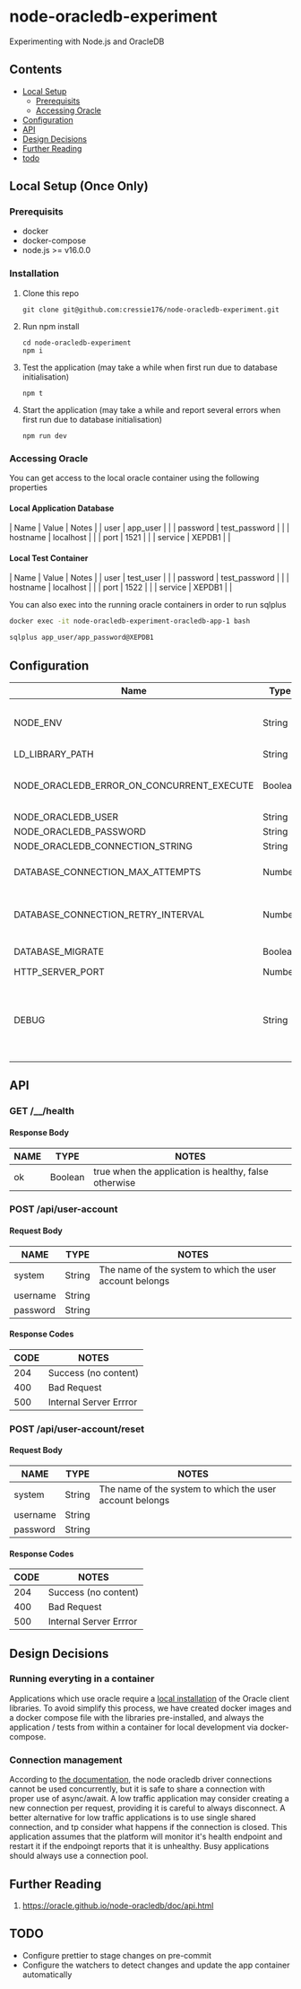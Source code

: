 # node-oracledb-experiment

Experimenting with Node.js and OracleDB

## Contents

- [Local Setup](#local-setup)
  - [Prerequisits](#prerequisits)
  - [Accessing Oracle](#accessing-oracle)
- [Configuration](#configuration)
- [API](#api)
- [Design Decisions](#design-decisions)
- [Further Reading](#further-reading)
- [todo](#todo)

## Local Setup (Once Only)

### Prerequisits

- docker
- docker-compose
- node.js >= v16.0.0

### Installation

1. Clone this repo
   ```
   git clone git@github.com:cressie176/node-oracledb-experiment.git
   ```
1. Run npm install
   ```
   cd node-oracledb-experiment
   npm i
   ```
1. Test the application (may take a while when first run due to database initialisation)
   ```
   npm t
   ```
1. Start the application (may take a while and report several errors when first run due to database initialisation)
   ```
   npm run dev
   ```

### Accessing Oracle

You can get access to the local oracle container using the following properties

#### Local Application Database

| Name | Value | Notes |
| user | app_user | |
| password | test_password | |
| hostname | localhost | |
| port | 1521 | |
| service | XEPDB1 | |

#### Local Test Container

| Name | Value | Notes |
| user | test_user | |
| password | test_password | |
| hostname | localhost | |
| port | 1522 | |
| service | XEPDB1 | |

You can also exec into the running oracle containers in order to run sqlplus

```bash
docker exec -it node-oracledb-experiment-oracledb-app-1 bash

sqlplus app_user/app_password@XEPDB1
```

## Configuration

| Name                                      | Type    | Default | Notes                                                                                                                                                                                                                                         |
| ----------------------------------------- | ------- | ------- | --------------------------------------------------------------------------------------------------------------------------------------------------------------------------------------------------------------------------------------------- |
| NODE_ENV                                  | String  |         | Set to one of "production", "development" or "test". Should be set to "production" unless you know what you are doing                                                                                                                         |
| LD_LIBRARY_PATH                           | String  |         | File path to the oracle client libraries                                                                                                                                                                                                      |
| NODE_ORACLEDB_ERROR_ON_CONCURRENT_EXECUTE | Boolean | false   | Throws an error if the connection is used concurrently. Not recommended in production. See [oracledb.errorOnConcurrentExecute](https://oracle.github.io/node-oracledb/doc/api.html#-325-oracledberroronconcurrentexecute).                    |
| NODE_ORACLEDB_USER                        | String  |         | The [node oracledb](https://www.npmjs.com/package/oracledb) user                                                                                                                                                                              |
| NODE_ORACLEDB_PASSWORD                    | String  |         | The [node oracledb](https://www.npmjs.com/package/oracledb) password                                                                                                                                                                          |
| NODE_ORACLEDB_CONNECTION_STRING           | String  |         | The [node oracledb](https://www.npmjs.com/package/oracledb) connection string                                                                                                                                                                 |
| DATABASE_CONNECTION_MAX_ATTEMPTS          | Number  | 100     | The number of times the application will attempt to reconnect to the database on startup                                                                                                                                                      |
| DATABASE_CONNECTION_RETRY_INTERVAL        | Number  | 1000    | The number of milliseconds the application will wait before attempting to reconnect to the database on startup                                                                                                                                |
| DATABASE_MIGRATE                          | Boolean | false   | Will run database migrations on startup when true                                                                                                                                                                                             |
| HTTP_SERVER_PORT                          | Number  | 3000    | The HTTP port to listen on                                                                                                                                                                                                                    |
| DEBUG                                     | String  |         | Many of the bundled node libraries use [debug](https://www.npmjs.com/package/debug). Set this environment variable to DEBUG=_ to enable all debug or something like DEBUG=marv:_,express:\* to selectively enable debug for a specific module |

## API

### GET /\_\_/health

#### Response Body

| NAME | TYPE    | NOTES                                                 |
| ---- | ------- | ----------------------------------------------------- |
| ok   | Boolean | true when the application is healthy, false otherwise |

### POST /api/user-account

#### Request Body

| NAME     | TYPE   | NOTES                                                    |
| -------- | ------ | -------------------------------------------------------- |
| system   | String | The name of the system to which the user account belongs |
| username | String |                                                          |
| password | String |                                                          |

#### Response Codes

| CODE | NOTES                  |
| ---- | ---------------------- |
| 204  | Success (no content)   |
| 400  | Bad Request            |
| 500  | Internal Server Errror |

### POST /api/user-account/reset

#### Request Body

| NAME     | TYPE   | NOTES                                                    |
| -------- | ------ | -------------------------------------------------------- |
| system   | String | The name of the system to which the user account belongs |
| username | String |                                                          |
| password | String |                                                          |

#### Response Codes

| CODE | NOTES                  |
| ---- | ---------------------- |
| 204  | Success (no content)   |
| 400  | Bad Request            |
| 500  | Internal Server Errror |

## Design Decisions

### Running everyting in a container

Applications which use oracle require a [local installation](https://oracle.github.io/node-oracledb/INSTALL.html#-3-node-oracledb-installation-instructions) of the Oracle client libraries. To avoid simplify this process, we have created docker images and a docker compose file with the libraries pre-installed, and always the application / tests from within a container for local development via docker-compose.

### Connection management

According to [the documentation](https://oracle.github.io/node-oracledb/doc/api.html#parallelism), the node oracledb driver connections cannot be used concurrently, but it is safe to share a connection with proper use of async/await. A low traffic application may consider creating a new connection per request, providing it is careful to always disconnect. A better alternative for low traffic applications is to use single shared connection, and tp consider what happens if the connection is closed. This application assumes that the platform will monitor it's health endpoint and restart it if the endpoingt reports that it is unhealthy. Busy applications should always use a connection pool.

## Further Reading

1. https://oracle.github.io/node-oracledb/doc/api.html

## TODO

- Configure prettier to stage changes on pre-commit
- Configure the watchers to detect changes and update the app container automatically
